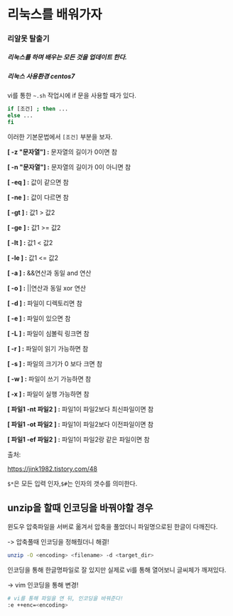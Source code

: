 # 리눅스를 배워가자

### 리알못 탈출기



##### 리눅스를 하며 배우는 모든 것을 업데이트 한다.

##### 리눅스 사용환경 centos7 





vi를 통한 `~.sh`  작업시에 if 문을 사용할 때가 있다.

```bash
if [조건] ; then ... 
else ...
fi
```

이러한 기본문법에서 `[조건]` 부분을 보자.



**[ -z  "문자열"] :** 문자열의 길이가 0이면 참

**[ -n "문자열"] :** 문자열의 길이가 0이 아니면 참



**[ -eq ] :** 값이 같으면 참

**[ -ne ] :** 값이 다르면 참

**[ -gt ] :**  값1 > 값2

**[ -ge** **] :** 값1  >= 값2

**[ -lt ] :** 값1 < 값2

**[ -le ] :** 값1 <= 값2



**[ -a ] :** &&연산과 동일 and 연산

**[ -o ] :** ||연산과 동일 xor 연산



**[ -d ] :** 파일이 디렉토리면 참

**[ -e ] :** 파일이 있으면 참

**[ -L ] :** 파일이 심볼릭 링크면 참

**[ -r ] :** 파일이 읽기 가능하면 참

**[ -s ] :** 파일의 크기가 0 보다 크면 참

**[ -w ] :** 파일이 쓰기 가능하면 참

**[ -x ] :** 파일이 실행 가능하면 참

**[ 파일1 -nt 파일2 ]  :** 파일1이 파일2보다 최신파일이면 참

**[ 파일1 -ot 파일2 ]  :** 파일1이 파일2보다 이전파일이면 참

**[ 파일1 -ef 파일2 ] :** 파일1이 파일2랑 같은 파일이면 참



출처: 

https://jink1982.tistory.com/48





`$*`은 모든 입력 인자,`$#`는 인자의 갯수를 의미한다.





## unzip을 할때 인코딩을 바꿔야할 경우

윈도우 압축파일을 서버로 옮겨서 압축을 풀었더니 파일명으로된 한글이 다깨진다.

-> 압축풀때 인코딩을 정해줬더니 해결!

```bash
unzip -O <encoding> <filename> -d <target_dir>
```



인코딩을 통해 한글명파일로 잘 있지만 실제로 vi를 통해 열어보니 글씨체가 깨져있다.

-> vim 인코딩을 통해 변경!

```bash
# vi를 통해 파일을 연 뒤, 인코딩을 바꿔준다!
:e ++enc=<encoding>
```



